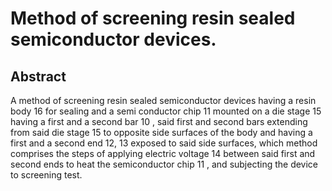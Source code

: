 # Method of screening resin sealed semiconductor devices.

## Abstract
A method of screening resin sealed semiconductor devices having a resin body 16 for sealing and a semi conductor chip 11 mounted on a die stage 15 having a first and a second bar 10 , said first and second bars extending from said die stage 15 to opposite side surfaces of the body and having a first and a second end 12, 13 exposed to said side surfaces, which method comprises the steps of applying electric voltage 14 between said first and second ends to heat the semiconductor chip 11 , and subjecting the device to screening test.